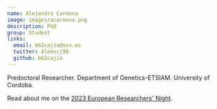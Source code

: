 ```yaml
---
name: Alejandro Carmona
image: images/acarmona.png
description: PhD
group: Student
links:
  email: b62cajia@uco.es
  twitter: Aleexcj98
  github: b62cajia
---
```


Predoctoral Researcher. Department of Genetics-ETSIAM. University of Cordoba.

Read about me on the [2023 European Researchers' Night](https://lanochedelosinvestigadores.fundaciondescubre.es/investigador/alejandro-carmona-jimenez/).  
